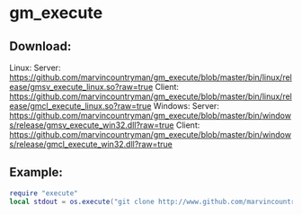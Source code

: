 gm_execute
===========

Download:
-----------
Linux:
	Server: https://github.com/marvincountryman/gm_execute/blob/master/bin/linux/release/gmsv_execute_linux.so?raw=true
	Client: https://github.com/marvincountryman/gm_execute/blob/master/bin/linux/release/gmcl_execute_linux.so?raw=true
Windows:
	Server: https://github.com/marvincountryman/gm_execute/blob/master/bin/windows/release/gmsv_execute_win32.dll?raw=true
	Client: https://github.com/marvincountryman/gm_execute/blob/master/bin/windows/release/gmcl_execute_win32.dll?raw=true

Example:
-----------
```lua
require "execute"
local stdout = os.execute("git clone http://www.github.com/marvincountryman/gm_execute.git")
```